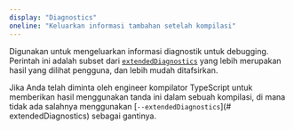 ```yaml
---
display: "Diagnostics"
oneline: "Keluarkan informasi tambahan setelah kompilasi"
---
```


Digunakan untuk mengeluarkan informasi diagnostik untuk debugging. Perintah ini adalah subset dari [`extendedDiagnostics`](#extendedDiagnostics) yang lebih merupakan hasil yang dilihat pengguna, dan lebih mudah ditafsirkan.

Jika Anda telah diminta oleh engineer kompilator TypeScript untuk memberikan hasil menggunakan tanda ini dalam sebuah kompilasi, di mana tidak ada salahnya menggunakan [`--extendedDiagnostics`](# extendedDiagnostics) sebagai gantinya.
